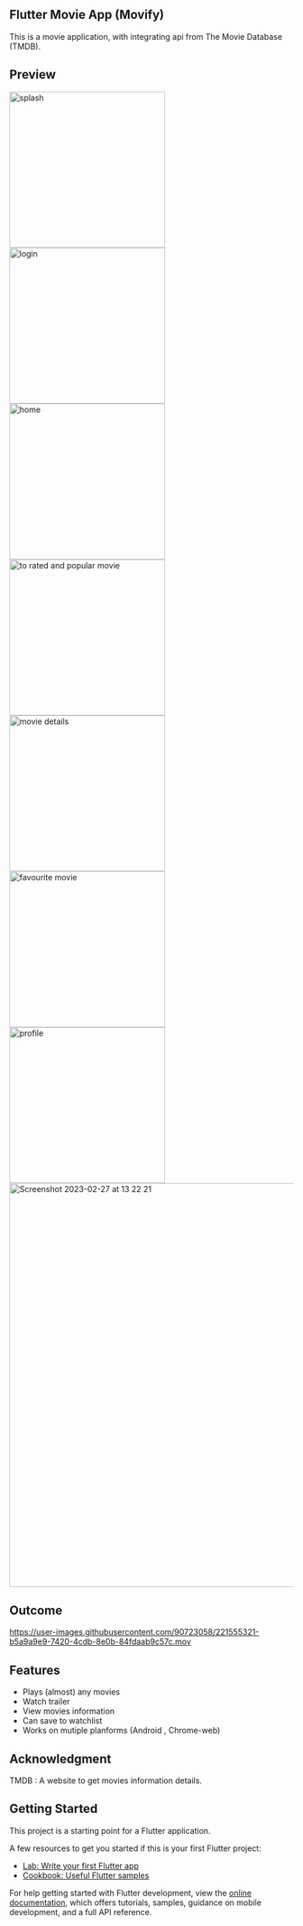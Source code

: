 ## Flutter Movie App (Movify)

This is a movie application, with integrating api from The Movie Database (TMDB).


## Preview


<img width="276" alt="splash" src="https://user-images.githubusercontent.com/90723058/221550644-8f4ab6cc-38e0-42be-bb98-7cad7b43214d.png"> <img width="276" alt="login" src="https://user-images.githubusercontent.com/90723058/221550667-bb410bf5-8fe1-4157-bf7b-f424d2f3f651.png"> <img width="276" alt="home" src="https://user-images.githubusercontent.com/90723058/221550690-3a8e83b6-3b73-452c-9fc0-809e8f3b69d4.png"> <img width="276" alt="to rated and popular movie" src="https://user-images.githubusercontent.com/90723058/221550723-77a8f1d1-9173-465f-83a1-54ee0319bcd6.png"> <img width="276" alt="movie details" src="https://user-images.githubusercontent.com/90723058/221550780-f47900f3-0fe0-470f-ba29-2fdba7c4df59.png"> <img width="276" alt="favourite movie" src="https://user-images.githubusercontent.com/90723058/221550819-be29967f-10d4-494a-be99-c59cf0bf0e9c.png"> <img width="276" alt="profile" src="https://user-images.githubusercontent.com/90723058/221550873-d7b0497f-4e66-400c-91b8-a9a980bf7750.png"> <img width="715" alt="Screenshot 2023-02-27 at 13 22 21" src="https://user-images.githubusercontent.com/90723058/221551209-e46d17f3-525d-4fe2-8e1d-3d328c3f114b.png">


 ## Outcome 
 
https://user-images.githubusercontent.com/90723058/221555321-b5a9a9e9-7420-4cdb-8e0b-84fdaab9c57c.mov




## Features 

* Plays (almost) any movies
* Watch trailer
* View movies information
* Can save to watchlist
* Works on mutiple planforms (Android , Chrome-web)

## Acknowledgment

TMDB :  A website to get movies information details.


## Getting Started

This project is a starting point for a Flutter application.

A few resources to get you started if this is your first Flutter project:

- [Lab: Write your first Flutter app](https://docs.flutter.dev/get-started/codelab)
- [Cookbook: Useful Flutter samples](https://docs.flutter.dev/cookbook)

For help getting started with Flutter development, view the
[online documentation](https://docs.flutter.dev/), which offers tutorials,
samples, guidance on mobile development, and a full API reference.
